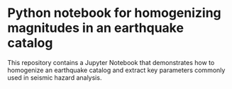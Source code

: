 # Python notebook for homogenizing magnitudes in an earthquake catalog

This repository contains a Jupyter Notebook that demonstrates how to homogenize an earthquake catalog and extract key parameters commonly used in seismic hazard analysis.
